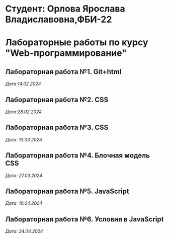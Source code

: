 # Студент: Орлова Ярослава Владиславовна,ФБИ-22

# Лабораторные работы по курсу "Web-программирование"

## Лабораторная работа №1. Git+html

*Дата:14.02.2024*

## Лабораторная работа №2. CSS

*Дата:28.02.2024*

## Лабораторная работа №3. CSS

*Дата: 13.03.2024*

## Лабораторная работа №4. Блочная модель CSS

*Дата: 27.03.2024*

## Лабораторная работа №5. JavaScript

*Дата: 10.04.2024*

## Лабораторная работа №6. Условия в JavaScript

*Дата: 24.04.2024*